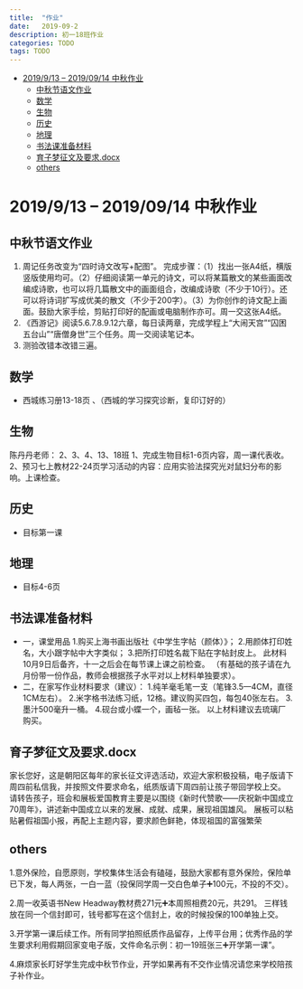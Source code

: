 ```yaml
---
title:  "作业"
date:   2019-09-2
description: 初一18班作业
categories: TODO
tags: TODO
---
```


- [2019/9/13 – 2019/09/14 中秋作业](#2019913-%e2%80%93-20190914-%e4%b8%ad%e7%a7%8b%e4%bd%9c%e4%b8%9a)
  - [中秋节语文作业](#%e4%b8%ad%e7%a7%8b%e8%8a%82%e8%af%ad%e6%96%87%e4%bd%9c%e4%b8%9a)
  - [数学](#%e6%95%b0%e5%ad%a6)
  - [生物](#%e7%94%9f%e7%89%a9)
  - [历史](#%e5%8e%86%e5%8f%b2)
  - [地理](#%e5%9c%b0%e7%90%86)
  - [书法课准备材料](#%e4%b9%a6%e6%b3%95%e8%af%be%e5%87%86%e5%a4%87%e6%9d%90%e6%96%99)
  - [育子梦征文及要求.docx](#%e8%82%b2%e5%ad%90%e6%a2%a6%e5%be%81%e6%96%87%e5%8f%8a%e8%a6%81%e6%b1%82docx)
  - [others](#others)

# 2019/9/13 – 2019/09/14 中秋作业

## 中秋节语文作业

1. 周记任务改变为“四时诗文改写+配图”。
完成步骤：（1）找出一张A4纸，横版竖版使用均可。（2）仔细阅读第一单元的诗文，可以将某篇散文的某些画面改编成诗歌，也可以将几篇散文中的画面组合，改编成诗歌（不少于10行）。还可以将诗词扩写成优美的散文（不少于200字）。（3）为你创作的诗文配上画面。鼓励大家手绘，剪贴打印好的配画或电脑制作亦可。周一交这张A4纸。
2. 《西游记》阅读5.6.7.8.9.12六章，每日读两章，完成学程上“大闹天宫”“囚困五台山”“唐僧身世”三个任务。周一交阅读笔记本。
3. 测验改错本改错三遍。

## 数学

- 西城练习册13-18页 、（西城的学习探究诊断，复印订好的）

## 生物

陈丹丹老师：
2、3、4、13、18班
1、完成生物目标1-6页内容，周一课代表收。
2、预习七上教材22-24页学习活动的内容：应用实验法探究光对鼠妇分布的影响。上课检查。

## 历史

- 目标第一课

## 地理

- 目标4-6页

## 书法课准备材料

- 一，课堂用品
1.购买上海书画出版社《中学生字帖（颜体）》；
2.用颜体打印姓名，大小跟字帖中大字类似；
3.把所打印姓名裁下贴在字帖封皮上。
此材料10月9日后备齐，十一之后会在每节课上课之前检查。
（有基础的孩子请在九月份带一份作品，教师会根据孩子水平对以上材料单独要求）。
- 二，在家写作业材料要求（建议）：
1.纯羊毫毛笔一支（笔锋3.5—4CM，直径1CM左右）。
2.米字格书法练习纸，12格。建议购买四包，每包40张左右。
3.墨汁500毫升一桶。
4.砚台或小蝶一个，画毡一张。
以上材料建议去琉璃厂购买。

## 育子梦征文及要求.docx

家长您好，这是朝阳区每年的家长征文评选活动，欢迎大家积极投稿，电子版请下周四前私信我，并按照文件要求命名，纸质版请下周四前让孩子带回学校上交。
请转告孩子，班会和展板爱国教育主要是以围绕《新时代赞歌——庆祝新中国成立70周年》，讲述新中国成立以来的发展、成就、成果，展现祖国雄风。
展板可以粘贴暑假祖国小报，再配上主题内容，要求颜色鲜艳，体现祖国的富强繁荣

## others

1.意外保险，自愿原则，学校集体生活会有磕碰，鼓励大家都有意外保险，保险单已下发，每人两张，一白一蓝（投保同学周一交白色单子➕100元，不投的不交）。

2.周一收英语书New Headway教材费271元➕本周照相费20元，共291。
三样钱放在同一个信封即可，钱号都写在这个信封上，收的时候投保的100单独上交。

3.开学第一课后续工作。所有同学拍照纸质作品留存，上传平台用；优秀作品的学生要求利用假期回家变电子版，文件命名示例：初一19班张三➕开学第一课”。

4.麻烦家长盯好学生完成中秋节作业，开学如果再有不交作业情况请您来学校陪孩子补作业。
